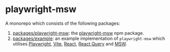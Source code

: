 # playwright-msw

A monorepo which consists of the following packages:

1. [packages/playwright-msw](packages/playwright-msw): the [playwright-msw](https://www.npmjs.com/package/playwright-msw) npm package.
2. [packages/example](packages/example): an example implementation of `playwright-msw` which utilises [Playwright](https://playwright.dev/), [Vite](https://vitejs.dev/), [React](https://reactjs.org/), [React Query](https://react-query.tanstack.com/) and [MSW](https://mswjs.io/).
